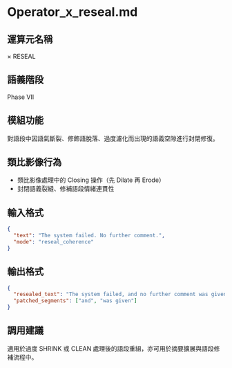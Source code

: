 # Operator_x_reseal.md

## 運算元名稱
× RESEAL

## 語義階段
Phase VII

## 模組功能
對語段中因語氣斷裂、修飾語脫落、過度濾化而出現的語義空隙進行封閉修復。

## 類比影像行為
- 類比影像處理中的 Closing 操作（先 Dilate 再 Erode）
- 封閉語義裂縫、修補語段情緒連貫性

## 輸入格式
```json
{
  "text": "The system failed. No further comment.",
  "mode": "reseal_coherence"
}
```

## 輸出格式
```json
{
  "resealed_text": "The system failed, and no further comment was given.",
  "patched_segments": ["and", "was given"]
}
```

## 調用建議
適用於過度 SHRINK 或 CLEAN 處理後的語段重組，亦可用於摘要擴展與語段修補流程中。